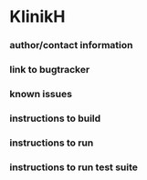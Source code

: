 # KlinikH

### author/contact information

### link to bugtracker

### known issues

### instructions to build

### instructions to run

### instructions to run test suite